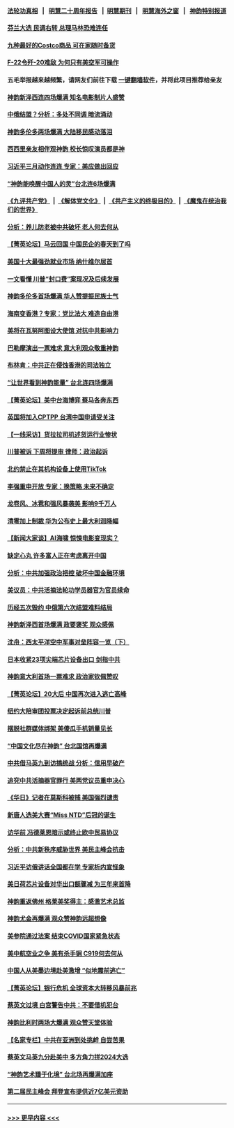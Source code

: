 #### [法轮功真相](https://github.com/gfw-breaker/truth/blob/master/README.md?t=0) &nbsp;&nbsp;|&nbsp;&nbsp; [明慧二十周年报告](https://github.com/gfw-breaker/mh-reports/blob/master/README.md?t=0) &nbsp;&nbsp;|&nbsp;&nbsp;[明慧期刊](https://github.com/gfw-breaker/mh-qikan) &nbsp;&nbsp;|&nbsp;&nbsp; [明慧海外之窗](https://github.com/gfw-breaker/mh-news/blob/master/README.md?t=0) &nbsp;&nbsp;|&nbsp;&nbsp; [神韵特别报道](https://github.com/gfw-breaker/mh-news/blob/master/shenyun.md?t=0)
#### [芬兰大选 民调右转 总理马林恐难连任](../pages/nf4514/n13963770.md?t=04030043) 
#### [九种最好的Costco商品 可在家随时备货](../pages/nf4514/n13962245.md?t=04030043) 
#### [F-22令歼-20难敌 为何只有美空军可操作](../pages/nf4514/n13961165.md?t=04030043) 
#### 五毛举报越来越频繁，请网友们前往下载 [一键翻墙软件](https://github.com/gfw-breaker/ssr-accounts)，并将此项目推荐给亲友
#### [神韵新泽西连四场爆满 知名电影制片人盛赞](../pages/nf4514/n13963759.md?t=04030043) 
#### [中俄结盟？分析：多处不同调 暗流涌动](../pages/nf4514/n13962899.md?t=04030043) 
#### [神韵多伦多两场爆满 大陆移民感动落泪](../pages/nf4514/n13963613.md?t=04030043) 
#### [西西里亲友相伴观神韵 校长惊叹演员都是神](../pages/nf4514/n13963480.md?t=04030043) 
#### [习近平三月动作连连 专家：美应做出回应](../pages/nf4514/n13963399.md?t=04030043) 
#### [“神韵能唤醒中国人的灵”台北连6场爆满](../pages/nf4514/n13963409.md?t=04030043) 
#### [《九评共产党》](https://github.com/begood0513/9ping.md/blob/master/README.md) &nbsp;|&nbsp; [《解体党文化》](../../../../jtdwh.md/blob/master/README.md)  &nbsp;|&nbsp; [《共产主义的终极目的》](../../../../gczydzjmd.md/blob/master/README.md) &nbsp;|&nbsp; [《魔鬼在统治我们的世界》](../../../../mgztzwmdsj.md/blob/master/README.md) 
#### [分析：养儿防老被中共破坏 老人何去何从](../pages/nf4514/n13962933.md?t=04030043) 
#### [【菁英论坛】马云回国 中国民企的春天到了吗](../pages/nf4514/n13963374.md?t=04030043) 
#### [美国十大最强劲就业市场 纳什维尔居首](../pages/nf4514/n13963364.md?t=04030043) 
#### [一文看懂 川普“封口费”案现况及后续发展](../pages/nf4514/n13962939.md?t=04030043) 
#### [神韵多伦多首场爆满 华人赞提振民族士气](../pages/nf4514/n13963083.md?t=04030043) 
#### [海南变香港？专家：党比法大 难造自由港](../pages/nf4514/n13962292.md?t=04030043) 
#### [美将在瓦努阿图设大使馆 对抗中共影响力](../pages/nf4514/n13962934.md?t=04030043) 
#### [巴勒摩演出一票难求 意大利观众敬重神韵](../pages/nf4514/n13963103.md?t=04030043) 
#### [布林肯：中共正在侵蚀香港的司法独立](../pages/nf4514/n13962839.md?t=04030043) 
#### [“让世界看到神韵能量” 台北连四场爆满](../pages/nf4514/n13962796.md?t=04030043) 
#### [【菁英论坛】美中台海博弈 蔡马各奔东西](../pages/nf4514/n13962795.md?t=04030043) 
#### [英国将加入CPTPP 台湾中国申请受关注](../pages/nf4514/n13962671.md?t=04030043) 
#### [【一线采访】货拉拉司机述货运行业惨状](../pages/nf4514/n13962740.md?t=04030043) 
#### [川普被诉 下周将提审 律师：政治起诉](../pages/nf4514/n13962723.md?t=04030043) 
#### [北约禁止在其机构设备上使用TikTok](../pages/nf4514/n13962715.md?t=04030043) 
#### [李强重申开放 专家：换策略 未来不确定](../pages/nf4514/n13961868.md?t=04030043) 
#### [龙卷风、冰雹和强风暴袭美 影响9千万人](../pages/nf4514/n13962645.md?t=04030043) 
#### [清零加上制裁 华为公布史上最大利润降幅](../pages/nf4514/n13962567.md?t=04030043) 
#### [【新闻大家谈】AI海啸 惊悚电影变现实？](../pages/nf4514/n13962631.md?t=04030043) 
#### [缺定心丸 许多富人正在考虑离开中国](../pages/nf4514/n13962259.md?t=04030043) 
#### [分析：中共加强政治把控 破坏中国金融环境](../pages/nf4514/n13962430.md?t=04030043) 
#### [美议员：中共活摘法轮功学员器官为官员续命](../pages/nf4514/n13961550.md?t=04030043) 
#### [历经五次毁约 中俄第六次结盟难料结局](../pages/nf4514/n13962374.md?t=04030043) 
#### [神韵新泽西首场爆满 政要褒奖 观众感佩](../pages/nf4514/n13962349.md?t=04030043) 
#### [沈舟：西太平洋空中军事对垒阵容一览（下）](../pages/nf4514/n13961983.md?t=04030043) 
#### [日本收紧23项尖端芯片设备出口 剑指中共](../pages/nf4514/n13962197.md?t=04030043) 
#### [神韵意大利首场一票难求 政治家钦佩赞叹](../pages/nf4514/n13962338.md?t=04030043) 
#### [【菁英论坛】20大后 中国再次进入逃亡高峰](../pages/nf4514/n13961968.md?t=04030043) 
#### [纽约大陪审团投票决定起诉前总统川普](../pages/nf4514/n13962120.md?t=04030043) 
#### [摆脱社群媒体绑架 美傻瓜手机销量见长](../pages/nf4514/n13961946.md?t=04030043) 
#### [“中国文化尽在神韵” 台北国馆再爆满](../pages/nf4514/n13962036.md?t=04030043) 
#### [中共借马英九到访搞统战 分析：信用早破产](../pages/nf4514/n13961818.md?t=04030043) 
#### [追究中共活摘器官罪行 美两党议员重申决心](../pages/nf4514/n13961970.md?t=04030043) 
#### [《华日》记者在莫斯科被捕 美国强烈谴责](../pages/nf4514/n13961716.md?t=04030043) 
#### [新唐人选美大赛“Miss NTD”后冠的诞生](../pages/nf4514/n13961398.md?t=04030043) 
#### [访华前 冯德莱恩暗示或终止欧中贸易协议](../pages/nf4514/n13961894.md?t=04030043) 
#### [分析：中共新秩序威胁世界 美民主峰会抗击](../pages/nf4514/n13960486.md?t=04030043) 
#### [习近平访俄讲话全国都在学 专家析内宣怪象](../pages/nf4514/n13961836.md?t=04030043) 
#### [美日荷芯片设备对华出口额骤减 为三年来首降](../pages/nf4514/n13961715.md?t=04030043) 
#### [神韵重返佛州 格莱美奖得主：感激艺术总监](../pages/nf4514/n13961613.md?t=04030043) 
#### [神韵尤金再爆满 观众赞神韵远超想像](../pages/nf4514/n13961452.md?t=04030043) 
#### [美参院通过法案 结束COVID国家紧急状态](../pages/nf4514/n13961529.md?t=04030043) 
#### [美中航空业之争 美有杀手锏 C919何去何从](../pages/nf4514/n13960616.md?t=04030043) 
#### [中国人从美墨边境赴美激增 “似地震前逃亡”](../pages/nf4514/n13961224.md?t=04030043) 
#### [【菁英论坛】银行危机 全球资本大转移风暴前兆](../pages/nf4514/n13961252.md?t=04030043) 
#### [蔡英文过境 白宫警告中共：不要借机犯台](../pages/nf4514/n13961220.md?t=04030043) 
#### [神韵比利时两场大爆满 观众赞天堂体验](../pages/nf4514/n13961222.md?t=04030043) 
#### [【名家专栏】中共在亚洲到处挑衅 自尝苦果](../pages/nf4514/n13959731.md?t=04030043) 
#### [蔡英文马英九分赴美中 多方角力拼2024大选](../pages/nf4514/n13961148.md?t=04030043) 
#### [“神韵艺术臻于化境” 台北场再爆满加座](../pages/nf4514/n13961192.md?t=04030043) 
#### [第二届民主峰会 拜登宣布提供近7亿美元资助](../pages/nf4514/n13961125.md?t=04030043) 

----
#### [ >>> 更早内容 <<< ](../indexes/nf4514-earlier.md)
